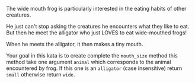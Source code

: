 The wide mouth frog is particularly interested in the eating habits of other creatures.

He just can't stop asking the creatures he encounters what they like to eat. But then he meet the alligator who just LOVES to eat wide-mouthed frogs!

When he meets the alligator, it then makes a tiny mouth.

Your goal in this kata is to create complete the `mouth_size` method this method take one argument `animal` which corresponds to the animal encountered by frog. If this one is an `alligator` (case insensitive) return `small` otherwise return `wide`. 
  